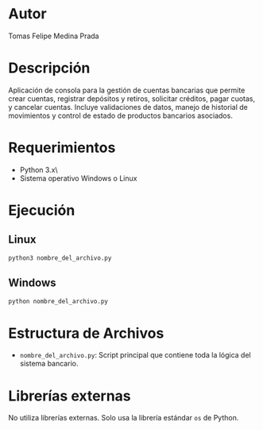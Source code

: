 # Autor

Tomas Felipe Medina Prada

# Descripción

Aplicación de consola para la gestión de cuentas bancarias que permite
crear cuentas, registrar depósitos y retiros, solicitar créditos, pagar
cuotas, y cancelar cuentas. Incluye validaciones de datos, manejo de
historial de movimientos y control de estado de productos bancarios
asociados.

# Requerimientos

-   Python 3.x\
-   Sistema operativo Windows o Linux

# Ejecución

## Linux

``` bash
python3 nombre_del_archivo.py
```

## Windows

``` bash
python nombre_del_archivo.py
```

# Estructura de Archivos

-   `nombre_del_archivo.py`: Script principal que contiene toda la
    lógica del sistema bancario.

# Librerías externas

No utiliza librerías externas. Solo usa la librería estándar `os` de
Python.


